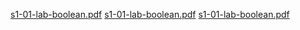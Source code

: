 [s1-01-lab-boolean.pdf](https://github.com/swerchansky/CT-ITMO/labs-dm/s1-01-lab-boolean.pdf)
[s1-01-lab-boolean.pdf](https://github.com/swerchansky/CT-ITMO/labs-dm/s1-01-lab-boolean.pdf)
[s1-01-lab-boolean.pdf](https://github.com/swerchansky/CT-ITMO/labs-dm/s1-01-lab-boolean.pdf)
